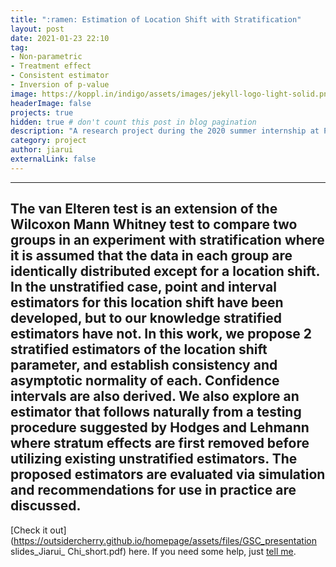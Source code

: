 ```yaml
---
title: ":ramen: Estimation of Location Shift with Stratification"
layout: post
date: 2021-01-23 22:10
tag: 
- Non-parametric
- Treatment effect
- Consistent estimator
- Inversion of p-value
image: https://koppl.in/indigo/assets/images/jekyll-logo-light-solid.png
headerImage: false
projects: true
hidden: true # don't count this post in blog pagination
description: "A research project during the 2020 summer internship at Pfizer."
category: project
author: jiarui
externalLink: false
---
```


---
The van Elteren test is an extension of the Wilcoxon Mann Whitney test to compare two groups in an experiment with stratification where it is assumed that the data in each group are identically distributed except for a location shift. In the unstratified case, point and interval estimators for this location shift have been developed, but to our knowledge stratified estimators have not. In this work, we propose 2 stratified estimators of the location shift parameter, and establish consistency and asymptotic normality of each. Confidence intervals are also derived. We also explore an estimator that follows naturally from a testing procedure suggested by Hodges and Lehmann where stratum effects are first removed before utilizing existing unstratified estimators. The proposed estimators are evaluated via simulation and recommendations for use in practice are discussed.
---

[Check it out](https://outsidercherry.github.io/homepage/assets/files/GSC_presentation slides_Jiarui_ Chi_short.pdf) here.
If you need some help, just [tell me](https://github.com/outsidercherry/homepage/issues).
